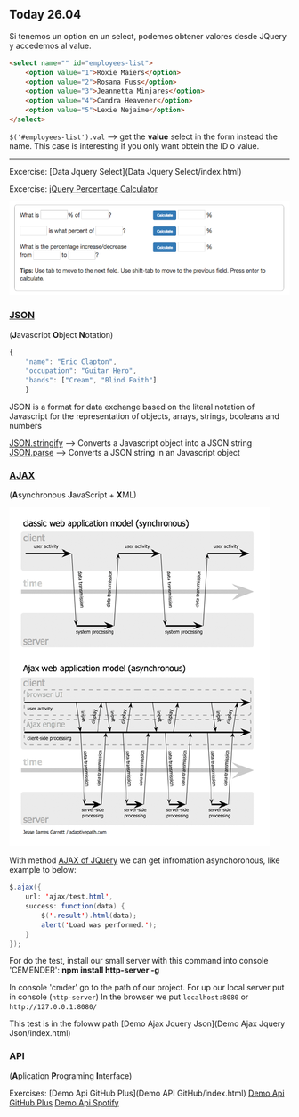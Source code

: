 ## Today 26.04 

Si tenemos un option en un select, podemos obtener valores desde JQuery y accedemos al value.

```html
<select name="" id="employees-list">
    <option value="1">Roxie Maiers</option>
    <option value="2">Rosana Fuss</option>
    <option value="3">Jeannetta Minjares</option>
    <option value="4">Candra Heavener</option>
    <option value="5">Lexie Nejaime</option>
</select>
```


``$('#employees-list').val`` --> get the **value** select in the form instead the name. This case is interesting if you only want obtein the ID o value.

--------------------------------------------------------------------------------------------------------------------------------------------------------

Excercise: [Data Jquery Select](Data Jquery Select/index.html)

Excercise: [jQuery Percentage Calculator](Percentage_Calculator/index.html)

![percentage-view](Percentage_Calculator/percentage-view.png)


### [JSON](https://github.com/juanmaguitar/javascript-notes/tree/master/markdown-en/13-JSON)

(**J**avascript **O**bject **N**otation)

```javascript
{
    "name": "Eric Clapton",
    "occupation": "Guitar Hero",
    "bands": ["Cream", "Blind Faith"]
    }
```

JSON is a format for data exchange based on the literal notation of Javascript for the representation of objects, arrays, strings, booleans and numbers

[JSON.stringify](https://developer.mozilla.org/en-US/docs/Web/JavaScript/Reference/Global_Objects/JSON/stringify) --> Converts a Javascript object into a JSON string
[JSON.parse](https://developer.mozilla.org/en-US/docs/Web/JavaScript/Reference/Global_Objects/JSON/parse) --> Converts a JSON string in an Javascript object

### [AJAX](https://github.com/juanmaguitar/javascript-notes/tree/master/markdown-en/14-AJAX)

(**A**synchronous **J**avaScript + **X**ML)

![ajax](img/ajax.png)

With method [AJAX of JQuery](https://github.com/juanmaguitar/javascript-notes/tree/master/markdown-en/14-AJAX#ajax-with-jquery) we can get infromation asynchoronous, like example to below:

```java
$.ajax({
    url: 'ajax/test.html',
    success: function(data) {
        $('.result').html(data);
        alert('Load was performed.');
    }
});
```

For do the test, install our small server with this command into console 'CEMENDER': **npm install http-server -g**

In console 'cmder' go to the path of our project.
For up our local server put in console (``http-server``)
In the browser we put ``localhost:8080`` or ``http://127.0.0.1:8080/``

This test is in the foloww path [Demo Ajax Jquery Json](Demo Ajax Jquery Json/index.html)

### API

(**A**plication **P**rograming **I**nterface)

Exercises:
[Demo Api GitHub Plus](Demo API GitHub/index.html)
[Demo Api GitHub Plus](Demo-api-github-plus/index.html)
[Demo Api Spotify](Demo-api-Spotify/index.html)
